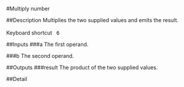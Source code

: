 #Multiply number

##Description
Multiplies the two supplied values and emits the result.<br><br>Keyboard shortcut&nbsp;&nbsp;&nbsp;<kbd>6</kbd>

##Inputs
###a
The first operand.

###b
The second operand.

##Outputs
###result
The product of the two supplied values.

##Detail

